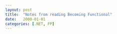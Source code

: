 ```yaml
---
layout: post
title:  "Notes from reading Becoming Functional"
date:   2000-01-01
categories: [.NET, FP]
---
```

